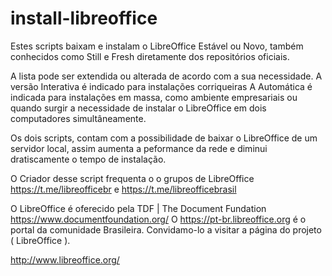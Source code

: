 # install-libreoffice

Estes scripts baixam e instalam o LibreOffice Estável ou Novo, também conhecidos como Still e Fresh diretamente dos repositórios oficiais.

A lista pode ser extendida ou alterada de acordo com a sua necessidade.
A versão Interativa é indicado para   instalações  corriqueiras
A Automática é indicada para instalações em massa, como ambiente empresariais ou quando surgir a necessidade de instalar  o LibreOffice em dois computadores simultâneamente.

Os dois scripts, contam com a possibilidade de baixar o LibreOffice de um servidor local, assim aumenta a peformance da rede e diminui dratiscamente o tempo de instalação. 

O Criador desse script frequenta o o grupos de LibreOffice
https://t.me/libreofficebr  e https://t.me/libreofficebrasil


O LibreOffice  é oferecido pela TDF | The Document Fundation
https://www.documentfoundation.org/
O https://pt-br.libreoffice.org é o portal da comunidade Brasileira.
Convidamo-lo a visitar a  página do projeto ( LibreOffice ).

http://www.libreoffice.org/ 



